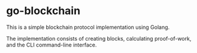 # go-blockchain

This is a simple blockchain protocol implementation using Golang.

The implementation consists of creating blocks, calculating proof-of-work, and the CLI command-line interface.
